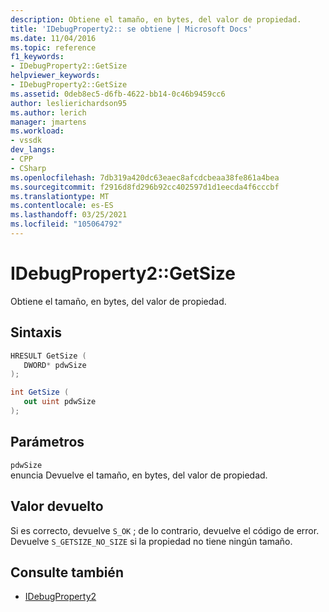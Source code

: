 ```yaml
---
description: Obtiene el tamaño, en bytes, del valor de propiedad.
title: 'IDebugProperty2:: se obtiene | Microsoft Docs'
ms.date: 11/04/2016
ms.topic: reference
f1_keywords:
- IDebugProperty2::GetSize
helpviewer_keywords:
- IDebugProperty2::GetSize
ms.assetid: 0deb8ec5-d6fb-4622-bb14-0c46b9459cc6
author: leslierichardson95
ms.author: lerich
manager: jmartens
ms.workload:
- vssdk
dev_langs:
- CPP
- CSharp
ms.openlocfilehash: 7db319a420dc63eaec8afcdcbeaa38fe861a4bea
ms.sourcegitcommit: f2916d8fd296b92cc402597d1d1eecda4f6cccbf
ms.translationtype: MT
ms.contentlocale: es-ES
ms.lasthandoff: 03/25/2021
ms.locfileid: "105064792"
---
```

# <a name="idebugproperty2getsize"></a>IDebugProperty2::GetSize
Obtiene el tamaño, en bytes, del valor de propiedad.

## <a name="syntax"></a>Sintaxis

```cpp
HRESULT GetSize ( 
   DWORD* pdwSize
);
```

```csharp
int GetSize ( 
   out uint pdwSize
);
```

## <a name="parameters"></a>Parámetros
`pdwSize`\
enuncia Devuelve el tamaño, en bytes, del valor de propiedad.

## <a name="return-value"></a>Valor devuelto
 Si es correcto, devuelve `S_OK` ; de lo contrario, devuelve el código de error. Devuelve `S_GETSIZE_NO_SIZE` si la propiedad no tiene ningún tamaño.

## <a name="see-also"></a>Consulte también
- [IDebugProperty2](../../../extensibility/debugger/reference/idebugproperty2.md)
